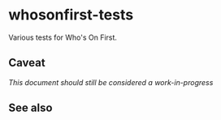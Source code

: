 # whosonfirst-tests

Various tests for Who's On First.

## Caveat

_This document should still be considered a work-in-progress_

## See also
